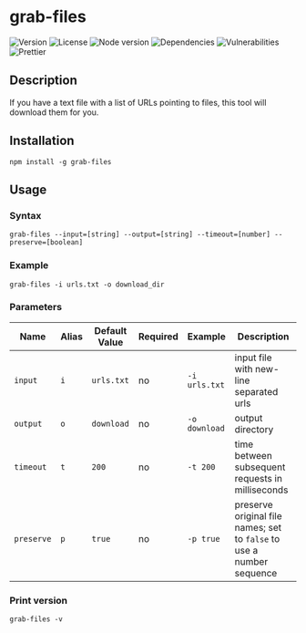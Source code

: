 # grab-files

![Version](https://img.shields.io/github/package-json/v/kamilmielnik/grab-files)
![License](https://img.shields.io/npm/l/grab-files)
![Node version](https://img.shields.io/node/v/grab-files)
![Dependencies](https://img.shields.io/librariesio/github/kamilmielnik/grab-files)
![Vulnerabilities](https://img.shields.io/snyk/vulnerabilities/github/kamilmielnik/grab-files)
![Prettier](https://github.com/kamilmielnik/grab-files/workflows/Prettier/badge.svg)

## Description
If you have a text file with a list of URLs pointing to files, this tool will download them for you.

## Installation
`npm install -g grab-files`

## Usage

### Syntax
`grab-files --input=[string] --output=[string] --timeout=[number] --preserve=[boolean]`

### Example
`grab-files -i urls.txt -o download_dir`

### Parameters
| Name       | Alias | Default Value | Required | Example       | Description                                                           |
|------------|-------|---------------|----------|---------------|-----------------------------------------------------------------------|
| `input`    | `i`   | `urls.txt`    | no       | `-i urls.txt` | input file with new-line separated urls                               |
| `output`   | `o`   | `download`    | no       | `-o download` | output directory                                                      |
| `timeout`  | `t`   | `200`         | no       | `-t 200`      | time between subsequent requests in milliseconds                      |
| `preserve` | `p`   | `true`        | no       | `-p true`     | preserve original file names; set to `false` to use a number sequence |

### Print version
`grab-files -v`
